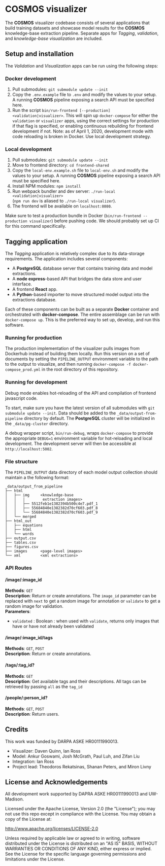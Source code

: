 # COSMOS visualizer

The **COSMOS** visualizer codebase consists of several applications
that build training datasets and showcase model results for
the **COSMOS** knowledge-base extraction pipeline.
Separate apps for *Tagging*, *validation*, and *knowledge-base visualization*
are included.

## Setup and installation

The *Validation* and *Visualization* apps can be run using the following steps:

### Docker development

1. Pull submodules: `git submodule update --init`
2. Copy the `.env.example` file to `.env` and modify the values to your setup.
   A running **COSMOS** pipeline exposing a search API must be specified here.
3.  Run the script `bin/run-frontend [--production] <validation|visualizer>`.
    This will spin up `docker-compose` for either the `validation` or `visualizer`
    apps, using the correct settings for production if that flag is specified, or
    enabling continuous rebuilding for frontend development if not.
    Note: as of April 1, 2020, development mode with code reloading is broken in
    Docker. Use local development strategy.

### Local development

1. Pull submodules: `git submodule update --init`
2. Move to frontend directory: `cd frontend-shared`
3. Copy the `local-env.example.sh` file to `local-env.sh` and modify
   the values to your setup. A running **COSMOS** pipeline
   exposing a search API must be specified here.
4. Install NPM modules: `npm install`
5. Run webpack bundler and dev server: `./run-local <validation|visualizer>`  
   (`npm run dev` is aliased to `./run-local visualizer`).
6. The frontend will be available on `localhost:8080`.

Make sure to test a production bundle in Docker (`bin/run-frontend --production visualizer`)
before pushing code. We should probably set up CI for this command specifically.

## Tagging application

The *Tagging* application is relatively complex due to its
data-storage requirements. The application includes several components:

- A **PostgreSQL** database server that contains training data and model extractions.
- A **node express**-based API that bridges the data store and user interface.
- A frontend **React** app.
- A **Python**-based importer to move structured model output into the extractions database.

Each of these components can be built as a separate **Docker** container and orchestrated
with **docker-compose**. The entire assemblage can be run with `docker-compose up`. This is
the preferred way to set up, develop, and run this software.

### Running for production

The production implementation of the visualizer pulls images from Dockerhub instead of
building them locally. Run this version on a set of documents
by setting the `PIPELINE_OUTPUT` environment variable to the path to the output to visualize, and then running
`docker-compose -f docker-compose_prod.yml` in the root directory of this repository.

### Running for development

Debug mode enables hot-reloading of the API and compilation of frontend javascript code.

To start, make sure you have the latest version of all submodules with `git submodule update --init`.
Data should be added to the `_data/output-from-pipeline` directory by default. The **PostgreSQL**
cluster will be initialized in the `_data/pg-cluster` directory.

A debug wrapper script, `bin/run-debug`, wraps `docker-compose` to provide the appropriate `DEBUG=1` environment
variable for hot-reloading and local development. The development server will then be accessible at `http://localhost:5002`.

### File structure

The `PIPELINE_OUTPUT` data directory of each model output collection
should maintain a the following format:

````
_data/output_from_pipeline
├── html
│   ├── img     <knowledge-base
│   │   │        extraction images>
│   │   ├── 5512feb1e1382394b500c4e7.pdf_1
│   │   ├── 55684840e1382382d70cf603.pdf_8
│   │   └── 55684840e1382382d70cf603.pdf_9
│   └── merged
├── html_out
│   ├── equations
│   ├── html
│   └── words
├── output.csv
├── tables.csv
├── figures.csv
├── images      <page-level images>
└── xml         <xml extractions>
````

### API Routes

#### /image/:image_id  
**Methods**: `GET`  
**Description**: Return or create annotations. The `image_id` parameter can be replaced with `next` to get a random image for annotation or `validate` to get a random image for validation.  
**Parameters**:
  + `validated` : Boolean : when used with `validate`, returns only images that have or have not already been validated

#### /image/:image_id/tags  
**Methods**: `GET`, `POST`  
**Description**: Return or create annotations.


#### /tags/:tag_id?  
**Methods**: `GET`  
**Description**: Get available tags and their descriptions. All tags can be retrieved by passing `all` as the `tag_id`


#### /people/:person_id?
**Methods**: `GET`, `POST`  
**Description**: Return users.  

## Credits

This work was funded by DARPA ASKE HR00111990013.

- Visualizer: Daven Quinn, Ian Ross
- Model: Ankur Goswami, Josh McGrath, Paul Luh, and Zifan Liu
- Integration: Ian Ross
- Project lead: Theodoros Rekatsinas, Shanan Peters, and Miron Livny

## License and Acknowledgements
All development work supported by DAPRA ASKE HR00111990013 and UW-Madison.

Licensed under the Apache License, Version 2.0 (the "License");
you may not use this repo except in compliance with the License.
You may obtain a copy of the License at:

http://www.apache.org/licenses/LICENSE-2.0

Unless required by applicable law or agreed to in writing, software
distributed under the License is distributed on an "AS IS" BASIS,
WITHOUT WARRANTIES OR CONDITIONS OF ANY KIND, either express or implied.
See the License for the specific language governing permissions and
limitations under the License.
